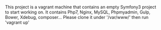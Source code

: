 This project is a vagrant machine that contains an empty Symfony3 project to start working on.
It contains Php7, Nginx, MySQL, Phpmyadmin, Gulp, Bower, Xdebug, composer...
Please clone it under '/var/www/' then run 'vagrant up'
